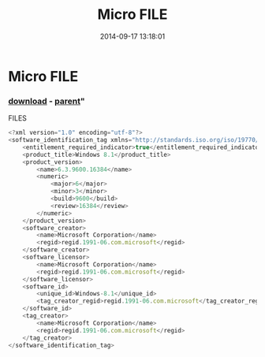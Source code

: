 ﻿---
pid:            5436
parent:         5435
children:       
poster:         R00thl3ss
title:          Micro FILE
date:           2014-09-17 13:18:01
format:         javascript
---

# Micro FILE

### [download](5436.js) - [parent](5435.md)"

FILES

```javascript
<?xml version="1.0" encoding="utf-8"?>
<software_identification_tag xmlns="http://standards.iso.org/iso/19770/-2/2009/schema.xsd">
	<entitlement_required_indicator>true</entitlement_required_indicator>
	<product_title>Windows 8.1</product_title>
	<product_version>
		<name>6.3.9600.16384</name>
		<numeric>
			<major>6</major>
			<minor>3</minor>
			<build>9600</build>
			<review>16384</review>
		</numeric>
	</product_version>
	<software_creator>
		<name>Microsoft Corporation</name>
		<regid>regid.1991-06.com.microsoft</regid>
	</software_creator>
	<software_licensor>
		<name>Microsoft Corporation</name>
		<regid>regid.1991-06.com.microsoft</regid>
	</software_licensor>
	<software_id>
		<unique_id>Windows-8.1</unique_id>
		<tag_creator_regid>regid.1991-06.com.microsoft</tag_creator_regid>
	</software_id>
	<tag_creator>
		<name>Microsoft Corporation</name>
		<regid>regid.1991-06.com.microsoft</regid>
	</tag_creator>
</software_identification_tag>
```
